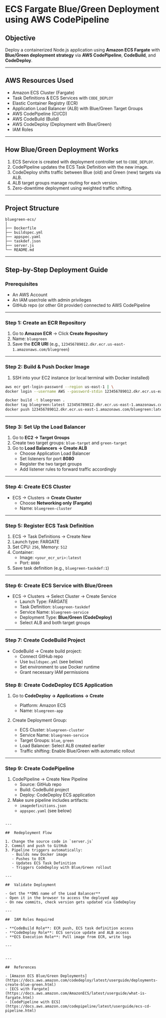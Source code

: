 #  ECS Fargate Blue/Green Deployment using AWS CodePipeline

##  Objective

Deploy a containerized Node.js application using **Amazon ECS Fargate** with **Blue/Green deployment strategy** via **AWS CodePipeline**, **CodeBuild**, and **CodeDeploy**.

---

##  AWS Resources Used

- Amazon ECS Cluster (Fargate)
- Task Definitions & ECS Services with `CODE_DEPLOY`
- Elastic Container Registry (ECR)
- Application Load Balancer (ALB) with Blue/Green Target Groups
- AWS CodePipeline (CI/CD)
- AWS CodeBuild (Build)
- AWS CodeDeploy (Deployment with Blue/Green)
- IAM Roles


---

##  How Blue/Green Deployment Works

1. ECS Service is created with deployment controller set to `CODE_DEPLOY`.
2. CodePipeline updates the ECS Task Definition with the new image.
3. CodeDeploy shifts traffic between Blue (old) and Green (new) targets via ALB.
4. ALB target groups manage routing for each version.
5. Zero-downtime deployment using weighted traffic shifting.

---

## Project Structure

```
bluegreen-ecs/
│
├── Dockerfile
├── buildspec.yml
├── appspec.yaml
├── taskdef.json
├── server.js
└── README.md
```

---

##  Step-by-Step Deployment Guide

###  Prerequisites

- An AWS Account
- An IAM user/role with admin privileges
- GitHub repo (or other Git provider) connected to AWS CodePipeline

---

### Step 1: Create an ECR Repository

1. Go to **Amazon ECR** → Click **Create Repository**
2. Name: `bluegreen`
3. Save the **ECR URI** (e.g., `123456789012.dkr.ecr.us-east-1.amazonaws.com/bluegreen`)

---

### Step 2: Build & Push Docker Image

1. SSH into your EC2 instance (or local terminal with Docker installed)

```bash
aws ecr get-login-password --region us-east-1 | \
docker login --username AWS --password-stdin 123456789012.dkr.ecr.us-east-1.amazonaws.com

docker build -t bluegreen .
docker tag bluegreen:latest 123456789012.dkr.ecr.us-east-1.amazonaws.com/bluegreen:latest
docker push 123456789012.dkr.ecr.us-east-1.amazonaws.com/bluegreen:latest
```

---

###  Step 3: Set Up the Load Balancer

1. Go to **EC2 → Target Groups**
2. Create two target groups: `blue-target` and `green-target`
3. Go to **Load Balancers → Create ALB**
   - Choose Application Load Balancer
   - Set listeners for port **8080**
   - Register the two target groups
   - Add listener rules to forward traffic accordingly

---

###  Step 4: Create ECS Cluster

- ECS → Clusters → **Create Cluster**
  - Choose **Networking only (Fargate)**
  - Name: `bluegreen-cluster`

---

###  Step 5: Register ECS Task Definition

1. ECS → Task Definitions → Create New
2. Launch type: FARGATE
3. Set CPU: `256`, Memory: `512`
4. Container:
   - Image: `<your_ecr_uri>:latest`
   - Port: `8080`
5. Save task definition (e.g., `bluegreen-taskdef:1`)

---

###  Step 6: Create ECS Service with Blue/Green

- ECS → Clusters → Select Cluster → Create Service
  - Launch Type: FARGATE
  - Task Definition: `bluegreen-taskdef`
  - Service Name: `bluegreen-service`
  - Deployment Type: **Blue/Green (CodeDeploy)**
  - Select ALB and both target groups

---

###  Step 7: Create CodeBuild Project

- CodeBuild → Create build project:
  - Connect GitHub repo
  - Use `buildspec.yml` (see below)
  - Set environment to use Docker runtime
  - Grant necessary IAM permissions



###  Step 8: Create CodeDeploy ECS Application

1. Go to **CodeDeploy → Applications → Create**
   - Platform: Amazon ECS
   - Name: `bluegreen-app`

2. Create Deployment Group:
   - ECS Cluster: `bluegreen-cluster`
   - Service Name: `bluegreen-service`
   - Target Groups: `blue`, `green`
   - Load Balancer: Select ALB created earlier
   - Traffic shifting: Enable Blue/Green with automatic rollout

---

###  Step 9: Create CodePipeline

1. CodePipeline → Create New Pipeline
   - Source: GitHub repo
   - Build: CodeBuild project
   - Deploy: CodeDeploy ECS application
2. Make sure pipeline includes artifacts:
   - `imagedefinitions.json`
   - `appspec.yaml` (see below)


```

---

##  Redeployment Flow

1. Change the source code in `server.js`
2. Commit and push to GitHub
3. Pipeline triggers automatically:
   - Builds new Docker image
   - Pushes to ECR
   - Updates ECS Task Definition
   - Triggers CodeDeploy with Blue/Green rollout

---

##  Validate Deployment

- Get the **DNS name of the Load Balancer**
- Open it in the browser to access the deployed app
- On new commits, check version gets updated via CodeDeploy

---

##  IAM Roles Required

- **CodeBuild Role**: ECR push, ECS task definition access
- **CodeDeploy Role**: ECS service update and ALB access
- **ECS Execution Role**: Pull image from ECR, write logs

---


---

##  References

- [Amazon ECS Blue/Green Deployments](https://docs.aws.amazon.com/codedeploy/latest/userguide/deployments-create-blue-green.html)
- [ECS with Fargate](https://docs.aws.amazon.com/AmazonECS/latest/userguide/what-is-fargate.html)
- [CodePipeline with ECS](https://docs.aws.amazon.com/codepipeline/latest/userguide/ecs-cd-pipeline.html)
